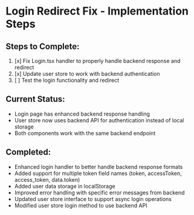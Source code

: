 # Login Redirect Fix - Implementation Steps

## Steps to Complete:
1. [x] Fix Login.tsx handler to properly handle backend response and redirect
2. [x] Update user store to work with backend authentication
3. [ ] Test the login functionality and redirect

## Current Status:
- Login page has enhanced backend response handling
- User store now uses backend API for authentication instead of local storage
- Both components work with the same backend endpoint

## Completed:
- Enhanced login handler to better handle backend response formats
- Added support for multiple token field names (token, accessToken, access_token, data.token)
- Added user data storage in localStorage
- Improved error handling with specific error messages from backend
- Updated user store interface to support async login operations
- Modified user store login method to use backend API
